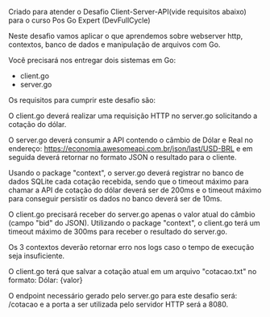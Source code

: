 Criado para atender o Desafio Client-Server-API(vide requisitos abaixo) para o curso Pos Go Expert (DevFullCycle)

Neste desafio vamos aplicar o que aprendemos sobre webserver http, contextos,
banco de dados e manipulação de arquivos com Go.

Você precisará nos entregar dois sistemas em Go:
- client.go
- server.go

Os requisitos para cumprir este desafio são:

O client.go deverá realizar uma requisição HTTP no server.go solicitando a cotação do dólar.

O server.go deverá consumir a API contendo o câmbio de Dólar e Real no endereço: https://economia.awesomeapi.com.br/json/last/USD-BRL e em seguida deverá retornar no formato JSON o resultado para o cliente.

Usando o package "context", o server.go deverá registrar no banco de dados SQLite cada cotação recebida, sendo que o timeout máximo para chamar a API de cotação do dólar deverá ser de 200ms e o timeout máximo para conseguir persistir os dados no banco deverá ser de 10ms.

O client.go precisará receber do server.go apenas o valor atual do câmbio (campo "bid" do JSON). Utilizando o package "context", o client.go terá um timeout máximo de 300ms para receber o resultado do server.go.

Os 3 contextos deverão retornar erro nos logs caso o tempo de execução seja insuficiente.

O client.go terá que salvar a cotação atual em um arquivo "cotacao.txt" no formato: Dólar: {valor}

O endpoint necessário gerado pelo server.go para este desafio será: /cotacao e a porta a ser utilizada pelo servidor HTTP será a 8080.